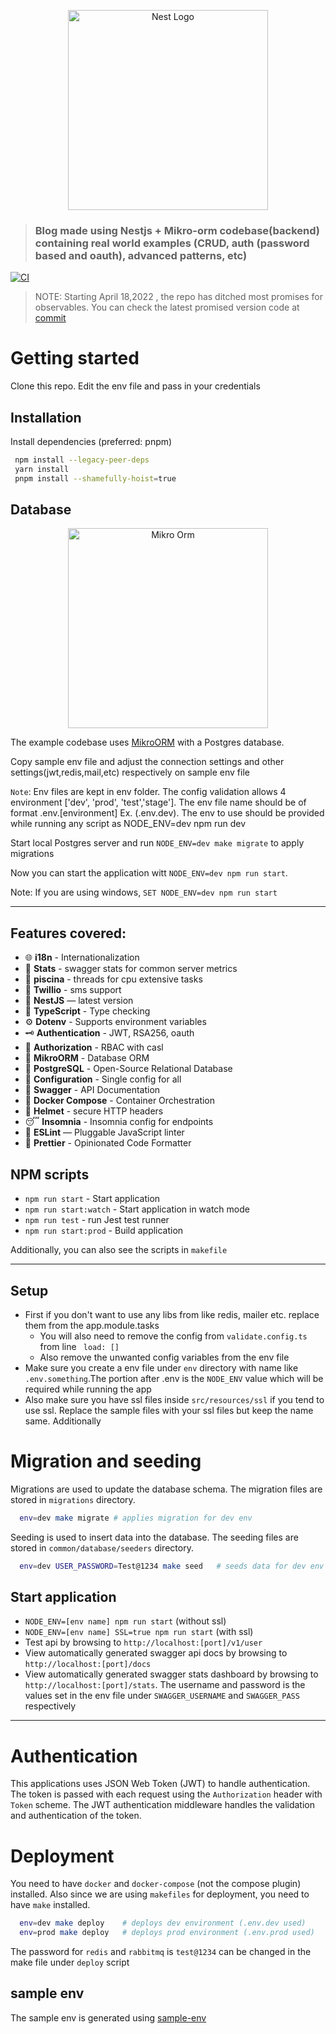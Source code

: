 <p align="center">
  <a href="http://nestjs.com/" target="blank"><img src="https://nestjs.com/img/logo_text.svg" width="320" alt="Nest Logo" /></a>
</p>

> ### Blog made using Nestjs + Mikro-orm codebase(backend) containing real world examples (CRUD, auth (password based and oauth), advanced patterns, etc)

[![CI](https://github.com/rubiin/ultimate-nest/actions/workflows/github-ci.yml/badge.svg)](https://github.com/rubiin/ultimate-nest/actions/workflows/github-ci.yml)

> NOTE: Starting April 18,2022 , the repo has ditched most promises for observables. You can check the latest promised version code at [commit](https://github.com/rubiin/ultimate-nest/tree/fb06b34f7d36f36195880e600f8f1b5b86f71213)

# Getting started

Clone this repo. Edit the env file and pass in your credentials

## Installation

Install dependencies (preferred: pnpm)

```sh
 npm install --legacy-peer-deps
 yarn install
 pnpm install --shamefully-hoist=true
```

## Database

<p align="center">
  <a href="https://mikro-orm.io/" target="blank"><img src="https://raw.githubusercontent.com/mikro-orm/mikro-orm/master/docs/static/img/logo-readme.svg?sanitize=true" width="320" alt="Mikro Orm" /></a>
</p>

The example codebase uses [MikroORM](https://mikro-orm.io/) with a Postgres database.

Copy sample env file and adjust the connection settings and other settings(jwt,redis,mail,etc) respectively on sample env file

`Note`: Env files are kept in env folder. The config validation allows 4 environment ['dev', 'prod', 'test','stage']. The env file name
should be of format .env.[environment] Ex. (.env.dev). The env to use should be provided while running any script as NODE_ENV=dev npm run dev

Start local Postgres server and run `NODE_ENV=dev make migrate` to apply migrations

Now you can start the application witt `NODE_ENV=dev npm run start`.

Note: If you are using windows, `SET NODE_ENV=dev npm run start`

---

## Features covered:

-   🌐 **i18n** - Internationalization
-   🧵 **Stats** - swagger stats for common server metrics
-   🧵 **piscina** - threads for cpu extensive tasks
-   💬 **Twillio** - sms support
-   📱 **NestJS** — latest version
-   🎉 **TypeScript** - Type checking
-   ⚙️ **Dotenv** - Supports environment variables
-   🗝 **Authentication** - JWT, RSA256, oauth
-   🏬 **Authorization** - RBAC with casl
-   🏪 **MikroORM** - Database ORM
-   🏪 **PostgreSQL** - Open-Source Relational Database
-   🧠 **Configuration** - Single config for all
-   📃 **Swagger** - API Documentation
-   🐳 **Docker Compose** - Container Orchestration
-   🔐 **Helmet** - secure HTTP headers
-   😴 **Insomnia** - Insomnia config for endpoints
-   📏 **ESLint** — Pluggable JavaScript linter
-   💖 **Prettier** - Opinionated Code Formatter

## NPM scripts

-   `npm run start` - Start application
-   `npm run start:watch` - Start application in watch mode
-   `npm run test` - run Jest test runner
-   `npm run start:prod` - Build application

Additionally, you can also see the scripts in `makefile`

---

## Setup

-   First if you don't want to use any libs from like redis, mailer etc. replace them from the app.module.tasks
    -   You will also need to remove the config from `validate.config.ts` from line ` load: []`
    -   Also remove the unwanted config variables from the env file
-   Make sure you create a env file under `env` directory with name like `.env.something`.The portion after .env is the `NODE_ENV` value which will be required while running the app
-   Also make sure you have ssl files inside `src/resources/ssl` if you tend to use ssl. Replace the sample files with your ssl files but keep the name same. Additionally

# Migration and seeding

Migrations are used to update the database schema. The migration files are stored in `migrations` directory.

```sh
  env=dev make migrate # applies migration for dev env
```

Seeding is used to insert data into the database. The seeding files are stored in `common/database/seeders` directory.

```sh
  env=dev USER_PASSWORD=Test@1234 make seed   # seeds data for dev env with user password set as Test@1234
```

## Start application

-   `NODE_ENV=[env name] npm run start` (without ssl)
-   `NODE_ENV=[env name] SSL=true npm run start` (with ssl)
-   Test api by browsing to `http://localhost:[port]/v1/user`
-   View automatically generated swagger api docs by browsing to `http://localhost:[port]/docs`
-   View automatically generated swagger stats dashboard by browsing to `http://localhost:[port]/stats`. The username and password is the values set in the env file under `SWAGGER_USERNAME` and `SWAGGER_PASS` respectively

---

# Authentication

This applications uses JSON Web Token (JWT) to handle authentication. The token is passed with each request using the `Authorization` header with `Token` scheme. The JWT authentication middleware handles the validation and authentication of the token.

# Deployment

You need to have `docker` and `docker-compose` (not the compose plugin) installed. Also since we are using `makefiles` for deployment, you need to have `make` installed.

```sh
  env=dev make deploy    # deploys dev environment (.env.dev used)
  env=prod make deploy   # deploys prod environment (.env.prod used)
```

The password for `redis` and `rabbitmq` is `test@1234` can be changed in the make file under `deploy` script

## sample env

The sample env is generated using [sample-env](https://www.github.com/rubiin/sample-env)
